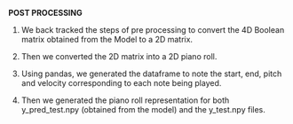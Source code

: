 **POST PROCESSING**

1. We back tracked the steps of pre processing to convert the 4D Boolean matrix obtained from the Model to a 2D matrix.

2. Then we converted the 2D matrix into a 2D piano roll.

3. Using pandas, we generated the dataframe to note the start, end, pitch and velocity corresponding to each note being played.

4. Then we generated the piano roll representation for both y_pred_test.npy (obtained from the model) and the y_test.npy files. 
